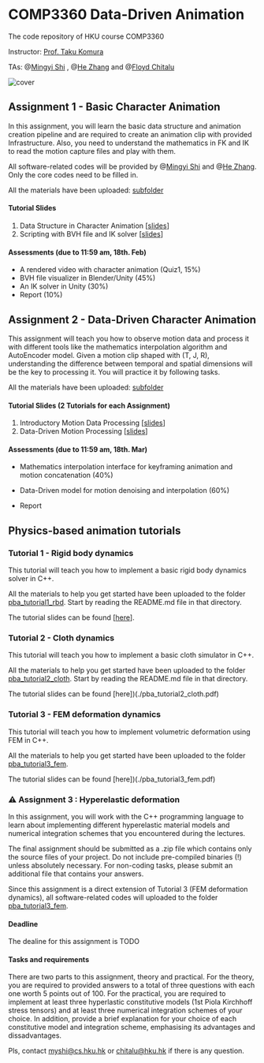 # COMP3360 Data-Driven Animation
The code repository of HKU course COMP3360

Instructor: [Prof. Taku Komura](https://www.cs.hku.hk/index.php/people/academic-staff/taku)

TAs: @[Mingyi Shi](https://rubbly.cn) , @[He Zhang](https://cghezhang.github.io) and @[Floyd Chitalu](https://github.com/chitalu)

![cover](https://user-images.githubusercontent.com/7709951/150430601-470046fb-7370-48cb-8ee5-af8765b6f064.png)

## Assignment 1 - Basic Character Animation

In this assignment, you will learn the basic data structure and animation creation pipeline and are required to create an animation clip with provided Infrastructure. Also, you need to understand the mathematics in FK and IK to read the motion capture files and play with them.

All software-related codes will be provided by @[Mingyi Shi](https://rubbly.cn) and @[He Zhang](https://cghezhang.github.io). Only the core codes need to be filled in.

All the materials have been uploaded: [subfolder](./assignment_1)

#### Tutorial Slides

1. Data Structure in Character Animation [[slides](./tutorial1_data_structure.pdf)]
2. Scripting with BVH file and IK solver [[slides](./tutorial2_scripting.pdf)]

#### Assessments (due to 11:59 am, 18th. Feb)

* A rendered video with character animation (Quiz1, 15%)
* BVH file visualizer in Blender/Unity (45%)
* An IK solver in Unity (30%)
* Report (10%)

## Assignment 2 - Data-Driven Character Animation

This assignment will teach you how to observe motion data and process it with different tools like the mathematics interpolation algorithm and AutoEncoder model. Given a motion clip shaped with (T, J, R), understanding the difference between temporal and spatial dimensions will be the key to processing it. You will practice it by following tasks.

All the materials have been uploaded: [subfolder](./assignment_2)

#### Tutorial Slides (2 Tutorials for each Assignment)

1. Introductory Motion Data Processing [[slides](../tutorial3_motion_processing.pdf)]
2. Data-Driven Motion Processing [[slides](../tutorial4_data_driven_motion_processing.pdf)]

#### Assessments (due to 11:59 am, 18th. Mar)

- Mathematics interpolation interface for keyframing animation and motion concatenation (40%)

- Data-Driven model for motion denoising and interpolation (60%)

- Report

## Physics-based animation tutorials

### Tutorial 1 - Rigid body dynamics

This tutorial will teach you how to implement a basic rigid body dynamics solver in C++. 

All the materials to help you get started have been uploaded to the folder [pba_tutorial1_rbd](./pba_tutorial1_rbd). Start by reading the README.md file in that directory.

The tutorial slides can be found [[here](./pba_tutorial1_rbd.pdf)].

### Tutorial 2 - Cloth dynamics

This tutorial will teach you how to implement a basic cloth simulator in C++. 

All the materials to help you get started have been uploaded to the folder [pba_tutorial2_cloth](./pba_tutorial2_cloth). Start by reading the README.md file in that directory.

The tutorial slides can be found [here])(./pba_tutorial2_cloth.pdf) 

### Tutorial 3 - FEM deformation dynamics

This tutorial will teach you how to implement volumetric deformation using FEM in C++. 

All the materials to help you get started have been uploaded to the folder [pba_tutorial3_fem](./pba_tutorial3_fem). 

The tutorial slides can be found [here])(./pba_tutorial3_fem.pdf) 

### :warning: Assignment 3 : Hyperelastic deformation

In this assignment, you will work with the C++ programming language to learn about implementing
different hyperelastic material models and numerical integration schemes that you encountered during the lectures.

The final assignment should be submitted as a .zip file which contains only the source files of your
project. Do not include pre-compiled binaries (!) unless absolutely necessary. For non-coding tasks,
please submit an additional file that contains your answers.

Since this assignment is a direct extension of Tutorial 3 (FEM deformation dynamics), all software-related codes will uploaded to the folder [pba_tutorial3_fem](./pba_tutorial3_fem).

#### Deadline

The dealine for this assignment is TODO

#### Tasks and requirements

There are two parts to this assignment, theory and practical. For the theory, you are required to provided answers to a total of three questions with each one worth 5 points out of 100. For the practical, you are required to implement at least three hyperlastic constitutive models (1st Piola Kirchhoff stress tensors) and at least three numerical integration schemes of your choice. In addition, provide a brief explanation for your choice of each constitutive model and integration scheme, emphasising its advantages and dissadvantages.

Pls, contact myshi@cs.hku.hk or chitalu@hku.hk if there is any question.
